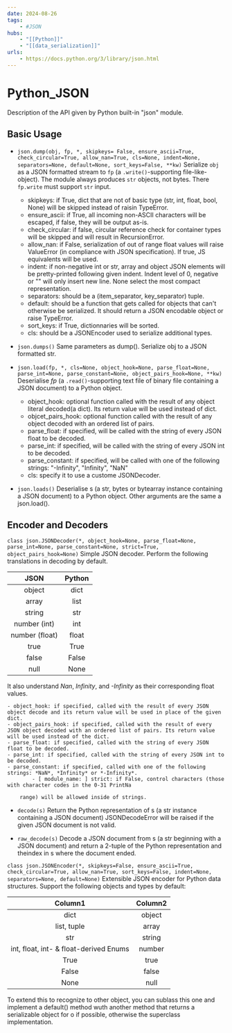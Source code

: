 ```yaml
---
date: 2024-08-26
tags:
    - #JSON
hubs:
    - "[[Python]]"
    - "[[data_serialization]]"
urls:
    - https://docs.python.org/3/library/json.html
---
```


# Python_JSON 

Description of the API given by Python built-in "json" module.

## Basic Usage

- ```json.dump(obj, fp, *, skipkeys= False, ensure_ascii=True, check_circular=True, allow_nan=True, cls=None, indent=None, separators=None, default=None, sort_keys=False, **kw)```
Serialize ```obj``` as a JSON formatted stream to ```fp``` (a ```.write()```-supporting file-like-object). The module always produces ```str``` objects, not bytes. There ```fp.write``` must support ```str``` input.

    - skipkeys: if True, dict that are not of basic type (str, int, float, bool, None) will be skipped instead of raisin TypeError.
    - ensure_ascii: if True,  all incoming non-ASCII characters will be escaped, if false, they will be output as-is.
    - check_circular: if false, circular reference check for container types will be skipped and will result in RecursionError.
    - allow_nan: if False, serialization of out of range float values will raise ValueError (in compliance with JSON specification). If true, JS equivalents will be used.
    - indent: if non-negative int or str, array and object JSON elements will be pretty-printed following given indent. Indent level of 0, negative or "" will only insert new line.
                None select the most compact representation. 
    - separators: should be a (item_separator, key_separator) tuple. 
    - default: should be a function that gets called for objects that can't otherwise be serialized. It should return a JSON encodable object or raise TypeError.
    - sort_keys: if True, dictionnaries will be sorted.
    - cls: should be a JSONEncoder used to serialize additional types.


- ```json.dumps()```
Same parameters as dump(). Serialize obj to a JSON formatted str.

- ```json.load(fp, *, cls=None, object_hook=None, parse_float=None, parse_int=None, parse_constant=None, object_pairs_hook=None, **kw)``` 
Deserialise *fp* (a ```.read()```-supporting text file of binary file containing a JSON document) to a Python object.
    - object_hook: optional function called with the result of any object literal decoded(a dict). Its return value will be used instead of dict.
    - objcet_pairs_hook: optional function called with the result of any object decoded with an ordered list of pairs. 
    - parse_float: if specified, will be called with the string of every JSON float to be decoded.
    - parse_int: if specified, will be called with the string of every JSON int to be decoded.
    - parse_constant: if specified, will be called with one of the following strings: "-Infinity", "Infinity", "NaN" 
    - cls: specify it to use a custome JSONDecoder.

- ```json.loads()```
Deserialise s (a str, bytes or bytearray instance containing a JSON document) to a Python object.
Other arguments are the same a json.load().

## Encoder and Decoders

```class json.JSONDecoder(*, object_hook=None, parse_float=None, parse_int=None, parse_constant=None, strict=True, object_pairs_hook=None)```
Simple JSON decoder.
Perform the following translations in decoding by default.

| JSON | Python |
| :-------------: | :--------------: |
| object | dict |
| array | list |
| string | str |
| number (int) | int |
| number (float) | float |
| true| True |
| false | False |
| null | None |

It also understand *Nan*, *Infinity*, and *-Infinity* as their corresponding float values.

    - object_hook: if specified, called with the result of every JSON object decode and its return value will be used in place of the given dict.
    - object_pairs_hook: if specified, called with the result of every JSON object decoded with an ordered list of pairs. Its return value will be used instead of the dict.
    - parse_float: if specified, called with the string of every JSON float to be decoded.
    - parse_int: if specified, called with the string of every JSON int to be decoded.
    - parse_constant: if specified, called with one of the following strings: *NaN*, *Infinity* or *-Infinity*.
            - [ module_name: ] strict: if False, control characters (those with character codes in the 0-31 PrintNa

        range) will be allowed inside of strings.

- ```decode(s)```
    Return the Python representation of s (a str instance containing a JSON document)
    JSONDecodeError will be raised if the given JSON document is not valid.

- ```raw_decode(s)```
    Decode a JSON document from s (a str beginning with a JSON document) and return a 2-tuple of the Python representation and theindex in s where the document ended.

```class json.JSONEncoder(*, skipkeys=False, ensure_ascii=True, check_circular=True, allow_nan=True, sort_keys=False, indent=None, separators=None, default=None)```
Extensible JSON encoder for Python data structures.
Support the following objects and types by default:

| Column1                                | Column2                                |
| :------------------------------------: | :------------------------------------: |
| dict                                   | object                                 |
| list, tuple                            | array                                  |
| str                                    | string                                 |
| int, float, int- & float-derived Enums | number                                 |
| True                                   | true                                   |
| False                                  | false                                  |
| None                                   | null                                   |

To extend this to recognize to other object, you can sublass this one and implement a default() method wuth another method that returns a serializable object for o if possible, otherwise the superclass implementation.
